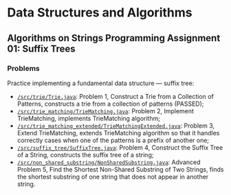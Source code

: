 # Data Structures and Algorithms
## Algorithms on Strings Programming Assignment 01: Suffix Trees
### Problems
Practice implementing a fundamental data structure — suffix tree:
* [`/src/trie/Trie.java`](src/trie/Trie.java): Problem 1, Construct a Trie from a Collection of Patterns, constructs a trie from a collection of patterns (PASSED);
* [`/src/trie_matching/TrieMatching.java`](src/trie_matching/TrieMatching.java): Problem 2, Implement TrieMatching, implements TrieMatching algorithm;
* [`/src/trie_matching_extended/TrieMatchingExtended.java`](src/trie_matching_extended/TrieMatchingExtended.java): Problem 3, Extend TrieMatching, extends TrieMatching algorithm so that it handles correctly cases when one of the patterns is a prefix of another one;
* [`/src/suffix_tree/SuffixTree.java`](src/suffix_tree/SuffixTree.java): Problem 4, Construct the Suffix Tree of a String, constructs the suffix tree of a string;
* [`/src/non_shared_substring/NonSharedSubstring.java`](src/non_shared_substring/NonSharedSubstring.java): Advanced Problem 5, Find the Shortest Non-Shared Substring of Two Strings, finds the shortest substring of one string that does not appear in another string.
